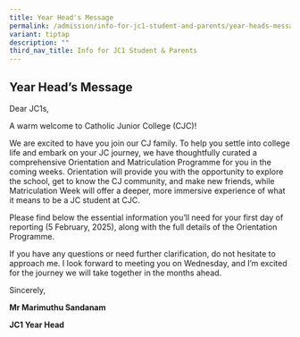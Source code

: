 ```yaml
---
title: Year Head's Message
permalink: /admission/info-for-jc1-student-and-parents/year-heads-message/
variant: tiptap
description: ""
third_nav_title: Info for JC1 Student & Parents
---
```

<h2>Year Head’s Message</h2>
<p>Dear JC1s,</p>
<p>A warm welcome to Catholic Junior College (CJC)!</p>
<p>We are excited to have you join our CJ family. To help you settle into
college life and embark on your JC journey, we have thoughtfully curated
a comprehensive Orientation and Matriculation Programme for you in the
coming weeks. Orientation will provide you with the opportunity to explore
the school, get to know the CJ community, and make new friends, while Matriculation
Week will offer a deeper, more immersive experience of what it means to
be a JC student at CJC.</p>
<p>Please find below the essential information you’ll need for your first
day of reporting (5 February, 2025), along with the full details of the
Orientation Programme.</p>
<p>If you have any questions or need further clarification, do not hesitate
to approach me. I look forward to meeting you on Wednesday, and I’m excited
for the journey we will take together in the months ahead.</p>
<p>Sincerely,</p>
<p><strong>Mr Marimuthu Sandanam</strong>
</p>
<p><strong>JC1 Year Head</strong>
</p>